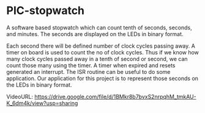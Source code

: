 # PIC-stopwatch
A software based stopwatch which can count tenth of seconds, seconds, and minutes. The seconds are displayed on the LEDs in binary format.

Each second there will be defined number of clock cycles passing away. A timer on board is used to count the no of clock cycles. Thus if we know how many clock cycles passed away in a tenth of second or second, we can count those many using the timer. A timer when expired and resets generated an interrupt. The ISR routine can be useful to do some application. Our application for this project is to represent those seconds on the LEDs in binary format.

VideoURL: https://drive.google.com/file/d/1BMkr8b7bvxS2nrpqhM_tmkAU-K_6dm4k/view?usp=sharing
